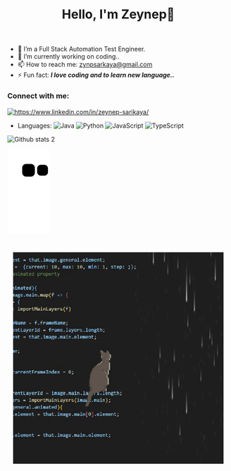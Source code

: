 ### 
<h1 align="center">
 Hello, I'm Zeynep👋
<br> 
<br>

</h1>


 
- 🌱 I’m a Full Stack Automation Test Engineer.      
- 🔭 I’m currently working on coding..
- 📫 How to reach me: zynpsarkaya@gmail.com
- ⚡ Fun fact: ***I love coding and to learn new language..*** 

<h3 align="left">Connect with me:</h3>
<p align="left">
<a href="https://linkedin.com/in/https://www.linkedin.com/in/zeynep-sarikaya/" target="blank"><img align="center" src="https://raw.githubusercontent.com/rahuldkjain/github-profile-readme-generator/master/src/images/icons/Social/linked-in-alt.svg" alt="https://www.linkedin.com/in/zeynep-sarikaya/" height="30" width="40" /></a>
</p>

- Languages: ![Java](https://img.shields.io/badge/java-%23ED8B00.svg?style=for-the-badge&logo=java&logoColor=white) ![Python](https://img.shields.io/badge/python-3670A0?style=for-the-badge&logo=python&logoColor=ffdd54) ![JavaScript](https://img.shields.io/badge/javascript-%23323330.svg?style=for-the-badge&logo=javascript&logoColor=%23F7DF1E) ![TypeScript](https://img.shields.io/badge/typescript-%23007ACC.svg?style=for-the-badge&logo=typescript&logoColor=white)

![Github stats 2](https://github-readme-stats.vercel.app/api?username=ToKyOzY&show_icons=true&theme=radical)
 

![snake gif](https://github.com/SenaYcdl/SenaYcdl/blob/output/github-contribution-grid-snake.svg)

<h1 align="center">
<img src="https://github.com/ToKyOzY/ToKyOzY/blob/main/Pixelart%20GIF%20-%20Find%20%26%20Share%20on%20GIPHY.gif" >
 </h1>
<!--
<h1 align="center">
<img src="https://github.com/ToKyOzY/ToKyOzY/blob/main/Tumblr.gif" width=800>
 align=beside width=300
</h1>

<!--img src="https://github.com/ToKyOzY/ToKyOzY/blob/main/Computer%20Work%20GIF%20-%20Computer%20Work%20Online%20-%20Discover%20%26%20Share%20GIFs.gif" width="auto">




<img align=beside width=190 src="https://github.com/ToKyOzY/ToKyOzY/blob/main/ba4efc5bf76aaef93c65227a950bb419.mp4" />
